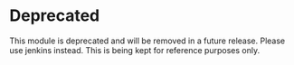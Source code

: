 # Deprecated
This module is deprecated and will be removed in a future release. Please use jenkins instead. This is being kept for reference purposes only.